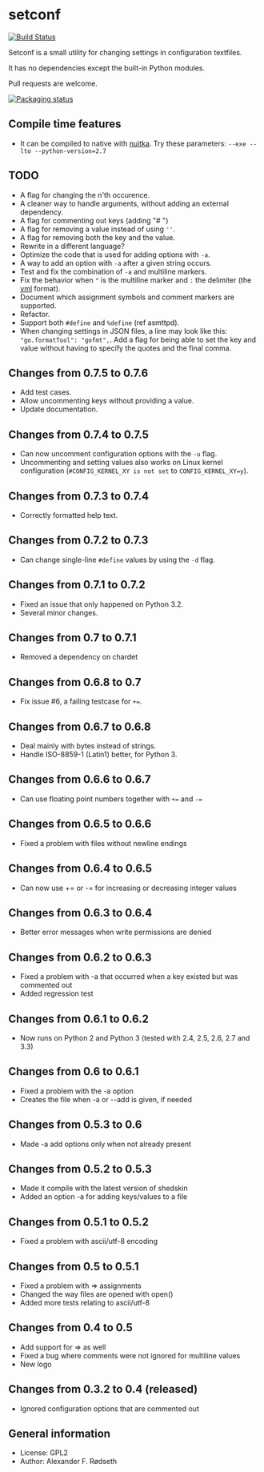 setconf
=======

[![Build Status](https://travis-ci.com/xyproto/setconf.svg?branch=master)](https://travis-ci.com/xyproto/setconf)

Setconf is a small utility for changing settings in configuration textfiles.

It has no dependencies except the built-in Python modules.

Pull requests are welcome.

[![Packaging status](https://repology.org/badge/vertical-allrepos/setconf.svg)](https://repology.org/project/setconf/versions)

Compile time features
---------------------

* It can be compiled to native with <a href="http://nuitka.net/">nuitka</a>. Try these parameters: `--exe --lto --python-version=2.7`


TODO
----

* A flag for changing the n'th occurence.
* A cleaner way to handle arguments, without adding an external dependency.
* A flag for commenting out keys (adding "# ")
* A flag for removing a value instead of using `''`.
* A flag for removing both the key and the value.
* Rewrite in a different language?
* Optimize the code that is used for adding options with `-a`.
* A way to add an option with `-a` after a given string occurs.
* Test and fix the combination of `-a` and multiline markers.
* Fix the behavior when `"` is the multiline marker and `:` the delimiter (the [yml](https://fdik.org/yml/) format).
* Document which assignment symbols and comment markers are supported.
* Refactor.
* Support both `#define` and `%define` (ref asmttpd).
* When changing settings in JSON files, a line may look like this: `"go.formatTool": "gofmt",`. Add a flag for being able to set the key and value without having to specify the quotes and the final comma.


Changes from 0.7.5 to 0.7.6
---------------------------

* Add test cases.
* Allow uncommenting keys without providing a value.
* Update documentation.

Changes from 0.7.4 to 0.7.5
---------------------------

* Can now uncomment configuration options with the `-u` flag.
* Uncommenting and setting values also works on Linux kernel configuration (`#CONFIG_KERNEL_XY is not set` to `CONFIG_KERNEL_XY=y`).

Changes from 0.7.3 to 0.7.4
---------------------------

* Correctly formatted help text.

Changes from 0.7.2 to 0.7.3
---------------------------

* Can change single-line `#define` values by using the `-d` flag.

Changes from 0.7.1 to 0.7.2
---------------------------
* Fixed an issue that only happened on Python 3.2.
* Several minor changes.

Changes from 0.7 to 0.7.1
-------------------------
* Removed a dependency on chardet

Changes from 0.6.8 to 0.7
-------------------------
* Fix issue #6, a failing testcase for `+=`.

Changes from 0.6.7 to 0.6.8
---------------------------
* Deal mainly with bytes instead of strings.
* Handle ISO-8859-1 (Latin1) better, for Python 3.

Changes from 0.6.6 to 0.6.7
---------------------------
* Can use floating point numbers together with `+=` and `-=`

Changes from 0.6.5 to 0.6.6
---------------------------
* Fixed a problem with files without newline endings

Changes from 0.6.4 to 0.6.5
---------------------------
* Can now use += or -= for increasing or decreasing integer values

Changes from 0.6.3 to 0.6.4
---------------------------
* Better error messages when write permissions are denied

Changes from 0.6.2 to 0.6.3
---------------------------
* Fixed a problem with -a that occurred when a key existed but was commented out
* Added regression test

Changes from 0.6.1 to 0.6.2
---------------------------
* Now runs on Python 2 and Python 3 (tested with 2.4, 2.5, 2.6, 2.7 and 3.3)

Changes from 0.6 to 0.6.1
-------------------------
* Fixed a problem with the -a option
* Creates the file when -a or --add is given, if needed

Changes from 0.5.3 to 0.6
-------------------------
* Made -a add options only when not already present

Changes from 0.5.2 to 0.5.3
---------------------------
* Made it compile with the latest version of shedskin
* Added an option -a for adding keys/values to a file

Changes from 0.5.1 to 0.5.2
---------------------------
* Fixed a problem with ascii/utf-8 encoding

Changes from 0.5 to 0.5.1
-------------------------
* Fixed a problem with => assignments
* Changed the way files are opened with open()
* Added more tests relating to ascii/utf-8

Changes from 0.4 to 0.5
-----------------------
* Add support for => as well
* Fixed a bug where comments were not ignored for multiline values
* New logo

Changes from 0.3.2 to 0.4 (released)
------------------------------------
* Ignored configuration options that are commented out


General information
-------------------

* License: GPL2
* Author: Alexander F. Rødseth

